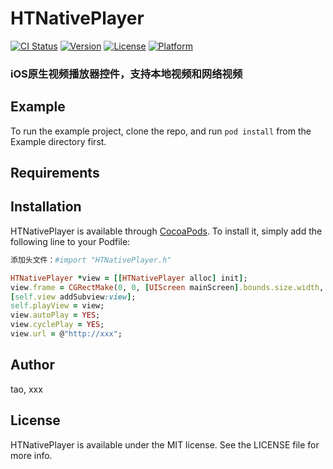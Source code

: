 # HTNativePlayer

[![CI Status](https://img.shields.io/travis/tao/HTNativePlayer.svg?style=flat)](https://travis-ci.org/tao/HTNativePlayer)
[![Version](https://img.shields.io/cocoapods/v/HTNativePlayer.svg?style=flat)](https://cocoapods.org/pods/HTNativePlayer)
[![License](https://img.shields.io/cocoapods/l/HTNativePlayer.svg?style=flat)](https://cocoapods.org/pods/HTNativePlayer)
[![Platform](https://img.shields.io/cocoapods/p/HTNativePlayer.svg?style=flat)](https://cocoapods.org/pods/HTNativePlayer)


###  iOS原生视频播放器控件，支持本地视频和网络视频

## Example

To run the example project, clone the repo, and run `pod install` from the Example directory first.

## Requirements

## Installation

HTNativePlayer is available through [CocoaPods](https://cocoapods.org). To install
it, simply add the following line to your Podfile:

```ruby
添加头文件：#import "HTNativePlayer.h"

HTNativePlayer *view = [[HTNativePlayer alloc] init];
view.frame = CGRectMake(0, 0, [UIScreen mainScreen].bounds.size.width, [UIScreen mainScreen].bounds.size.height);
[self.view addSubview:view];
self.playView = view;
view.autoPlay = YES;
view.cyclePlay = YES;
view.url = @"http://xxx";

```

## Author

tao, xxx

## License

HTNativePlayer is available under the MIT license. See the LICENSE file for more info.
